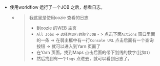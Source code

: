 

- 使用worldflow 运行了一个JOB 之后，想看日志。
    - >  我这里是使用oozie 查看的日志
        > - 到oozie 的WEB 主页
        > - `All Jobs` -> `选择你运行的那个JOB` - > 点击下面`Actions` 窗口里面的一条 -> 在弱出框中有一行`Console URL` 点击后面有一个查询按钮 -> 就可以进入到Yarn 页面了
        > - 在Yarn 页面，找到Maps 点击后面的带下划线的数字(比如`1`)
        > - 然后找到有一个`logs` 点进去，就可以看到日志了。
